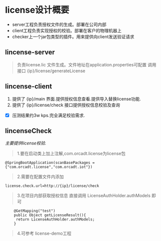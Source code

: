 # license设计概要
- server工程负责授权文件的生成。部署在公司内部
- client工程负责实现授权的校验。部署在客户的物理机器上
- checker上一个jar包类型的插件。用来提供向client发送验证请求


##  lincense-server
> 负责license.lic 文件生成。文件地址在application.properties可配置
调用接口 {ip}/license/generateLicense

## lincense-client

1. 提供了 {ip}/main  界面.提供授权信息查看.提供导入替换license功能.
2. 提供了 {ip}/license/check 接口提供授权信息校验及查询
- [x] 压测结果约3w kps.完全满足校验需求.


## lincenseCheck
*主要提供license校验.* 

> 1.要在启动类上加上注解,com.orcadt.license为license包
```
@SpringBootApplication(scanBasePackages = {"com.orcadt.license","com.orcadt.iot"})
```
> 2.需要在配置文件内添加

```
license.check.url=http://{ip}/license/check
```

> 3.在项目内部获取授权信息 直接调用 LicenseAuthHolder.authModels 即可


```
    @GetMapping("test")
    public Object getLicenseResult(){
     return LicenseAuthHolder.authModels;
    }
```

> 4.可参考 license-demo工程